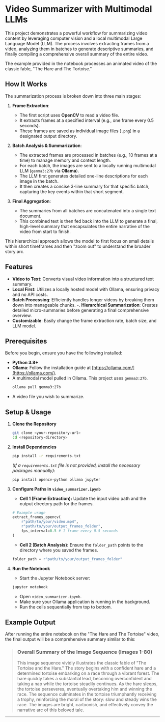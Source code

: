 # Video Summarizer with Multimodal LLMs

This project demonstrates a powerful workflow for summarizing video content by leveraging computer vision and a local multimodal Large Language Model (LLM). The process involves extracting frames from a video, analyzing them in batches to generate descriptive summaries, and finally compiling a comprehensive overall summary of the entire video.

The example provided in the notebook processes an animated video of the classic fable, "The Hare and The Tortoise."

## How It Works

The summarization process is broken down into three main stages:

1.  **Frame Extraction**:
    *   The first script uses **OpenCV** to read a video file.
    *   It extracts frames at a specified interval (e.g., one frame every 0.5 seconds).
    *   These frames are saved as individual image files (`.png`) in a designated output directory.

2.  **Batch Analysis & Summarization**:
    *   The extracted frames are processed in batches (e.g., 10 frames at a time) to manage memory and context length.
    *   For each batch, the images are sent to a locally running multimodal LLM (`gemma3:27b` via **Ollama**).
    *   The LLM first generates detailed one-line descriptions for each image in the batch.
    *   It then creates a concise 3-line summary for that specific batch, capturing the key events within that short segment.

3.  **Final Aggregation**:
    *   The summaries from all batches are concatenated into a single text document.
    *   This combined text is then fed back into the LLM to generate a final, high-level summary that encapsulates the entire narrative of the video from start to finish.

This hierarchical approach allows the model to first focus on small details within short timeframes and then "zoom out" to understand the broader story arc.

## Features

-   **Video to Text**: Converts visual video information into a structured text summary.
-   **Local First**: Utilizes a locally hosted model with Ollama, ensuring privacy and no API costs.
-   **Batch Processing**: Efficiently handles longer videos by breaking them down into manageable chunks.
-.  **Hierarchical Summarization**: Creates detailed micro-summaries before generating a final comprehensive overview.
-   **Customizable**: Easily change the frame extraction rate, batch size, and LLM model.

## Prerequisites

Before you begin, ensure you have the following installed:

-   **Python 3.8+**
-   **Ollama**: Follow the installation guide at [https://ollama.com/](https://ollama.com/).
-   A multimodal model pulled in Ollama. This project uses `gemma3:27b`.
    ```sh
    ollama pull gemma3:27b
    ```
-   A video file you wish to summarize.

## Setup & Usage

1.  **Clone the Repository**
    ```sh
    git clone <your-repository-url>
    cd <repository-directory>
    ```

2.  **Install Dependencies**
    ```sh
    pip install -r requirements.txt
    ```
    *(If a `requirements.txt` file is not provided, install the necessary packages manually)*:
    ```sh
    pip install opencv-python ollama jupyter
    ```

3.  **Configure Paths in `video_summarizer.ipynb`**

    *   **Cell 1 (Frame Extraction):** Update the input video path and the output directory path for the frames.
      ```python
      # Example usage
      extract_frames_opencv(
          r"path/to/your/video.mp4",
          r"path/to/your/output_frames_folder",
          fps_interval=0.5 # 1 frame every 0.5 seconds
      )
      ```
    *   **Cell 2 (Batch Analysis):** Ensure the `folder_path` points to the directory where you saved the frames.
      ```python
      folder_path = r"path/to/your/output_frames_folder"
      ```

4.  **Run the Notebook**
    *   Start the Jupyter Notebook server:
      ```sh
      jupyter notebook
      ```
    *   Open `video_summarizer.ipynb`.
    *   Make sure your Ollama application is running in the background.
    *   Run the cells sequentially from top to bottom.

## Example Output

After running the entire notebook on the "The Hare and The Tortoise" video, the final output will be a comprehensive summary similar to this:

> ### Overall Summary of the Image Sequence (Images 1-80)
>
> This image sequence vividly illustrates the classic fable of "The Tortoise and the Hare." The story begins with a confident hare and a determined tortoise embarking on a race through a vibrant forest. The hare quickly takes a substantial lead, becoming overconfident and taking a nap while the tortoise steadily continues. As the hare sleeps, the tortoise perseveres, eventually overtaking him and winning the race. The sequence culminates in the tortoise triumphantly receiving a trophy, reinforcing the moral of the story: slow and steady wins the race. The images are bright, cartoonish, and effectively convey the narrative arc of this beloved tale.

---
